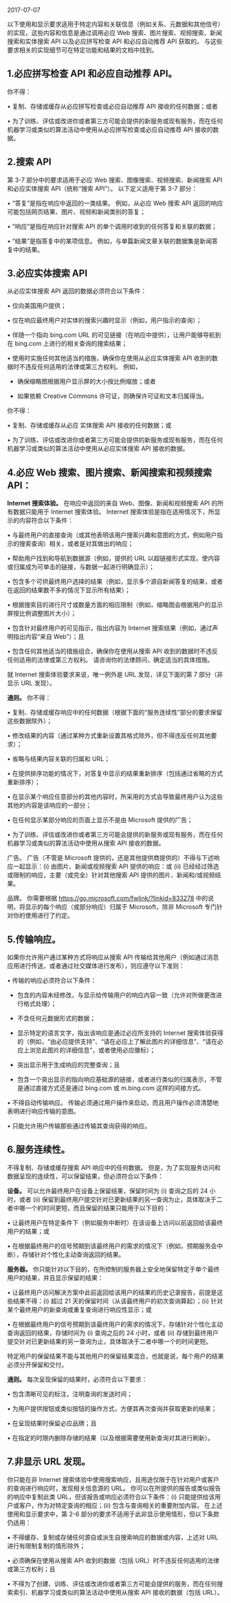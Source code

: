 2017-07-07

以下使用和显示要求适用于特定内容和关联信息（例如关系、元数据和其他信号）的实现，这些内容和信息是通过调用必应 Web 搜索、图片搜索、视频搜索、新闻搜索和实体搜索 API 以及必应拼写检查 API 和必应自动推荐 API 获取的。 与这些要求相关的实现细节可在特定功能和结果的文档中找到。

## 1.必应拼写检查 API 和必应自动推荐 API。
<a id="1-bing-spell-check-api-and-bing-autosuggest-api" class="xliff"></a>

你不得：

•   复制、存储或缓存从必应拼写检查或必应自动推荐 API 接收的任何数据；或者 
  
•   为了训练、评估或改进你或者第三方可能会提供的新服务或现有服务，而在任何机器学习或类似的算法活动中使用从必应拼写检查或必应自动推荐 API 接收的数据。

## 2.搜索 API
<a id="2-search-apis" class="xliff"></a>

第 3-7 部分中的要求适用于必应 Web 搜索、图像搜索、视频搜索、新闻搜索 API 和必应实体搜索 API（统称“搜索 API”）。 以下定义适用于第 3-7 部分：

•   “答复”是指在响应中返回的一类结果。 例如，从必应 Web 搜索 API 返回的响应可能包括网页结果、图片、视频和新闻类别的答复；  
  
•   “响应”是指在响应针对搜索 API 的单个调用时收到的任何答复和关联的数据；  
  
•   “结果”是指答复中的某项信息。 例如，与单篇新闻文章关联的数据集是新闻答复中的结果。

## 3.必应实体搜索 API
<a id="3-bing-entity-search-api" class="xliff"></a>

从必应实体搜索 API 返回的数据必须符合以下条件：

•   仅向美国用户提供；  

•   仅在响应最终用户对实体的搜索兴趣时显示（例如，用户指示的查询）；  
  
•   伴随一个指向 bing.com URL 的可见链接（在响应中提供），让用户能够导航到在 bing.com 上进行的相关查询的搜索结果；  
  
•   使用时实施任何其他适当的措施，确保你在使用从必应实体搜索 API 收到的数据时不违反任何适用的法律或第三方权利。 例如，  
  
  - 确保缩略图根据用户显示屏的大小按比例缩放；或者  
    
  - 如果依赖 Creative Commons 许可证，则确保许可证和文本归属得当。

你不得：

•   复制、存储或缓存从必应 实体搜索 API 接收的任何数据；或  
  
•   为了训练、评估或改进你或者第三方可能会提供的新服务或现有服务，而在任何机器学习或类似的算法活动中使用从必应实体搜索 API 接收的数据。

## 4.必应 Web 搜索、图片搜索、新闻搜索和视频搜索 API：
<a id="4-bing-web-search-image-search-news-search-and-video-search-apis" class="xliff"></a>

**Internet 搜索体验。** 在响应中返回的来自 Web、图像、新闻和视频搜索 API 的所有数据只能用于 Internet 搜索体验。 Internet 搜索体验是指在适用情况下，所显示的内容符合以下条件：

•   与最终用户的直接查询（或其他表明该用户搜索兴趣和意图的方式，例如用户指示的搜索查询）相关，或者是对其做出的响应；  
  
•   帮助用户找到和导航到数据源（例如，提供的 URL 以超链接形式实现，使内容或归属成为可单击的链接，与数据一起进行明确显示）；  
  
•   包含多个可供最终用户选择的结果（例如，显示多个源自新闻答复的结果，或者在返回的结果数不多的情况下显示所有结果）；  
  
•   根据搜索目的进行尺寸或数量方面的相应限制（例如，缩略图会根据用户的显示屏按比例调整图片大小）；  
  
•   包含针对最终用户的可见指示，指出内容为 Internet 搜索结果（例如，通过声明指出内容“来自 Web”）；且  
  
•   包含任何其他适当的措施组合，确保你在使用从搜索 API 收到的数据时不违反任何适用的法律或第三方权利。 请咨询你的法律顾问，确定适当的具体措施。

就 Internet 搜索体验要求来说，唯一例外是 URL 发现，详见下面的第 7 部分（非显示 URL 发现）。

**通则。** 你不得： 

•   复制、存储或缓存响应中的任何数据（根据下面的“服务连续性”部分的要求保留这些数据除外）；  
  
•   修改结果的内容（通过某种方式重新设置其格式除外，但不得违反任何其他要求）；  
  
•   省略与结果内容关联的归属和 URL；  
  
•   在提供排序功能的情况下，对答复中显示的结果重新排序（包括通过省略的方式重新排序）；  
  
•   在显示某个响应任意部分的其他内容时，所采用的方式会导致最终用户认为这些其他的内容是该响应的一部分；  
  
•   在任何显示某部分响应的页面上显示不是由 Microsoft 提供的广告；  
  
•   为了训练、评估或改进你或者第三方可能会提供的新服务或现有服务，而在任何机器学习或类似的算法活动中使用从搜索 API 接收的数据。

广告。 广告（不管是 Microsoft 提供的，还是其他提供商提供的）不得与下述响应一起显示：(i) 由图片、新闻或视频搜索 API 提供的响应：或 (ii) 已经经过筛选或限制的响应，主要（或完全）针对其他搜索 API 提供的图片、新闻和/或视频结果。

品牌。 你需要根据 https://go.microsoft.com/fwlink/?linkid=833278 中的说明，将显示的每个响应（或部分响应）归属于 Microsoft，除非 Microsoft 专门针对你的使用进行了约定。

## 5.传输响应。
<a id="5-transferring-responses" class="xliff"></a>

如果你允许用户通过某种方式将响应从搜索 API 传输给其他用户（例如通过消息应用进行传送，或者通过社交媒体进行发布），则应遵守以下准则：

•   传输的响应必须符合以下条件：  
  
  - 包含的内容未经修改，与显示给传输用户的响应内容一致（允许对所做更改进行格式处理）；  
    
  - 不含任何元数据形式的数据；  
    
  - 显示特定的语言文字，指出该响应是通过必应所支持的 Internet 搜索体验获得的（例如，“由必应提供支持”、“请在必应上了解此图片的详细信息”、“请在必应上浏览此图片的详细信息”，或者使用必应徽标）；  
    
  - 突出显示用于生成响应的完整查询；且  
    
  - 包含一个突出显示的指向响应基础源的链接，或者进行类似的归属表示，不管是通过直接方式还是通过 bing.com 或 m.bing.com 这样的间接方式。  
    
•   不得自动传输响应。 传输必须通过用户操作来启动，而且用户操作必须清楚地表明进行响应传输的意图。  
  
•   只能允许用户传输那些通过传输其查询获得的响应。

## 6.服务连续性。
<a id="6-continuity-of-service" class="xliff"></a>

不得复制、存储或缓存搜索 API 响应中的任何数据。 但是，为了实现服务访问和数据呈现的连续性，可以保留结果，但必须符合以下条件：

**设备。** 可以允许最终用户在设备上保留结果，保留时间为 (i) 查询之后的 24 小时，或者 (ii) 保留到最终用户提交针对已更新结果的另一查询为止，具体取决于二者中哪一个的时间更短，而且保留的结果只能用于以下目的：

•   让最终用户在特定条件下（例如服务中断时）在该设备上访问以前返回给该最终用户的结果；或  
  
•   在根据最终用户的信号预期到该最终用户的需求的情况下（例如，预期服务会中断），存储针对个性化主动查询返回的结果。

**服务器。** 你只能针对以下目的，在所控制的服务器上安全地保留特定于单个最终用户的结果，并且显示保留的结果：

•   让最终用户访问解决方案中此前返回给该用户的结果的历史记录报告，前提是这些结果不得：(i) 超过 21 天的保留时间（从该最终用户的初次查询算起）；(ii) 针对某个最终用户的新查询或重复查询进行响应性显示；或  
  
•   在根据最终用户的信号预期到该最终用户的需求的情况下，存储针对个性化主动查询返回的结果，存储时间为 (i) 查询之后的 24 小时，或者 (ii) 存储到最终用户提交针对已更新结果的另一查询为止，具体取决于二者中哪一个的时间更短。

特定用户的保留结果不能与其他用户的保留结果混合，也就是说，每个用户的结果必须分开保留和交付。

**通则。** 每次呈现保留的结果时，必须符合以下要求：

•   包含清晰可见的标注，注明查询的发送时间；  
  
•   为用户提供按钮或类似按钮的操作方式，方便其再次查询并获取更新的结果；  
  
•   在呈现结果时保留必应品牌；且  
  
•   在指定的时限内删除存储的结果（以及根据需要使用新查询对其进行刷新）。

## 7.非显示 URL 发现。
<a id="7-non-display-url-discovery" class="xliff"></a>

你只能在非 Internet 搜索体验中使用搜索响应，且用途仅限于在针对用户或客户的查询进行响应时，发现相关信息源的 URL。 你可以在所提供的报告或类似报告的响应中复制此类 URL，但该报告或响应必须符合以下条件：(i) 只能提供给该用户或客户，作为对特定查询的相应；(ii) 包含与查询相关的重要附加内容。 在上述使用和显示要求中，第 2-6 部分的要求不适用于此非显示使用情形，但以下条款仍适用： 

•   不得缓存、复制或存储任何源自或派生自搜索响应的数据或内容，上述对 URL 进行有限制复制的情形除外；  
  
•   必须确保在使用从搜索 API 收到的数据（包括 URL）时不违反任何适用的法律或第三方权利；且  
  
•   不得为了创建、训练、评估或改进你或者第三方可能会提供的服务，而在任何搜索索引、机器学习或类似的算法活动中使用从搜索 API 接收的数据（包括 URL）。


